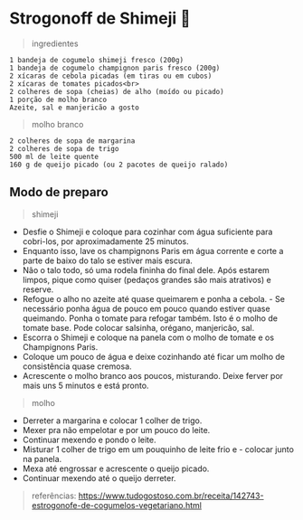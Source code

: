 
# Strogonoff de Shimeji 🍄

> ingredientes

    1 bandeja de cogumelo shimeji fresco (200g)
    1 bandeja de cogumelo champignon paris fresco (200g)
    2 xícaras de cebola picadas (em tiras ou em cubos)
    2 xícaras de tomates picados<br>
    2 colheres de sopa (cheias) de alho (moído ou picado)
    1 porção de molho branco
    Azeite, sal e manjericão a gosto

> molho branco

    2 colheres de sopa de margarina
    2 colheres de sopa de trigo
    500 ml de leite quente
    160 g de queijo picado (ou 2 pacotes de queijo ralado)

## Modo de preparo 

> shimeji
- Desfie o Shimeji e coloque para cozinhar com água suficiente para cobri-los, por aproximadamente 25 minutos.
- Enquanto isso, lave os champignons Paris em água corrente e corte a parte de baixo do talo se estiver mais escura.
- Não o talo todo, só uma rodela fininha do final dele. Após estarem limpos, pique como quiser (pedaços grandes são mais atrativos) e reserve.
- Refogue o alho no azeite até quase queimarem e ponha a cebola. - Se necessário ponha água de pouco em pouco quando estiver quase queimando. Ponha o tomate para refogar também. Isto é o molho de tomate base. Pode colocar salsinha, orégano, manjericão, sal.
- Escorra o Shimeji e coloque na panela com o molho de tomate e os Champignons Paris.
- Coloque um pouco de água e deixe cozinhando até ficar um molho de consistência quase cremosa.
- Acrescente o molho branco aos poucos, misturando.
Deixe ferver por mais uns 5 minutos e está pronto.

> molho
- Derreter a margarina e colocar 1 colher de trigo.
- Mexer pra não empelotar e por um pouco do leite.
- Continuar mexendo e pondo o leite.
- Misturar 1 colher de trigo em um pouquinho de leite frio e - colocar junto na panela.
- Mexa até engrossar e acrescente o queijo picado.
- Continuar mexendo até o queijo derreter.

> referências:
https://www.tudogostoso.com.br/receita/142743-estrogonofe-de-cogumelos-vegetariano.html